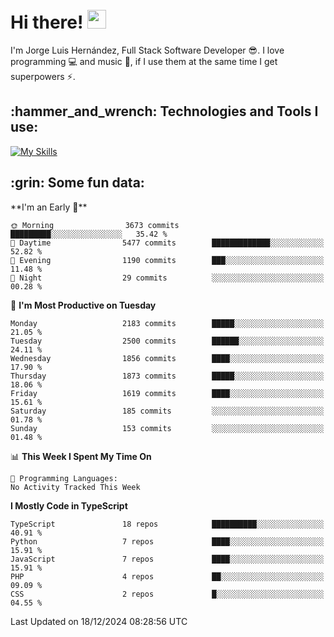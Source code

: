 <h1 align="left">
 <abc>
  <br>Hi there! <img src="https://user-images.githubusercontent.com/42378118/110234147-e3259600-7f4e-11eb-95be-0c4047144dea.gif" width="30"><br>
 </abc>
</h1>

I'm Jorge Luis Hernández, Full Stack Software Developer :sunglasses:. I love programming :computer: and music :musical_score:, if I use them at the same time I get superpowers :zap:. 


<h2 align="left">:hammer_and_wrench: Technologies and Tools I use:</h2>

[![My Skills](https://skillicons.dev/icons?i=js,ts,html,css,py,vue,react,next,nest,postgres,mysql)](https://skillicons.dev)

<h2 align="left">:grin: Some fun data:</h2>
<!--START_SECTION:waka-->
**I'm an Early 🐤** 

```text
🌞 Morning                3673 commits        █████████░░░░░░░░░░░░░░░░   35.42 % 
🌆 Daytime                5477 commits        █████████████░░░░░░░░░░░░   52.82 % 
🌃 Evening                1190 commits        ███░░░░░░░░░░░░░░░░░░░░░░   11.48 % 
🌙 Night                  29 commits          ░░░░░░░░░░░░░░░░░░░░░░░░░   00.28 % 
```
📅 **I'm Most Productive on Tuesday** 

```text
Monday                   2183 commits        █████░░░░░░░░░░░░░░░░░░░░   21.05 % 
Tuesday                  2500 commits        ██████░░░░░░░░░░░░░░░░░░░   24.11 % 
Wednesday                1856 commits        ████░░░░░░░░░░░░░░░░░░░░░   17.90 % 
Thursday                 1873 commits        █████░░░░░░░░░░░░░░░░░░░░   18.06 % 
Friday                   1619 commits        ████░░░░░░░░░░░░░░░░░░░░░   15.61 % 
Saturday                 185 commits         ░░░░░░░░░░░░░░░░░░░░░░░░░   01.78 % 
Sunday                   153 commits         ░░░░░░░░░░░░░░░░░░░░░░░░░   01.48 % 
```


📊 **This Week I Spent My Time On** 

```text
💬 Programming Languages: 
No Activity Tracked This Week
```

**I Mostly Code in TypeScript** 

```text
TypeScript               18 repos            ██████████░░░░░░░░░░░░░░░   40.91 % 
Python                   7 repos             ████░░░░░░░░░░░░░░░░░░░░░   15.91 % 
JavaScript               7 repos             ████░░░░░░░░░░░░░░░░░░░░░   15.91 % 
PHP                      4 repos             ██░░░░░░░░░░░░░░░░░░░░░░░   09.09 % 
CSS                      2 repos             █░░░░░░░░░░░░░░░░░░░░░░░░   04.55 % 
```




 Last Updated on 18/12/2024 08:28:56 UTC
<!--END_SECTION:waka-->
